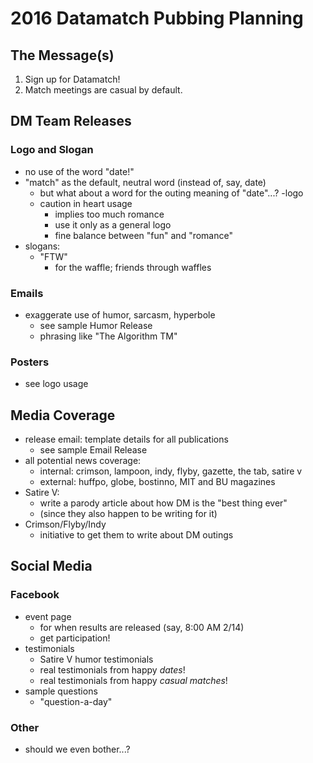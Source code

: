# 2016 Datamatch Pubbing Planning

## The Message(s)

1. Sign up for Datamatch!
2. Match meetings are casual by default.

## DM Team Releases

### Logo and Slogan

- no use of the word "date!"
- "match" as the default, neutral word (instead of, say, date)
  - but what about a word for the outing meaning of "date"...?
-logo
  - caution in heart usage
    - implies too much romance
    - use it only as a general logo
    - fine balance between "fun" and "romance"
- slogans:
  - "FTW"
    - for the waffle; friends through waffles

### Emails

- exaggerate use of humor, sarcasm, hyperbole
  - see sample Humor Release
  - phrasing like "The Algorithm TM"

### Posters

- see logo usage

## Media Coverage

- release email: template details for all publications
  - see sample Email Release 
- all potential news coverage:
  - internal: crimson, lampoon, indy, flyby, gazette, the tab, satire v
  - external: huffpo, globe, bostinno, MIT and BU magazines
- Satire V:
  - write a parody article about how DM is the "best thing ever"
  - (since they also happen to be writing for it)
- Crimson/Flyby/Indy
  - initiative to get them to write about DM outings

## Social Media

### Facebook

- event page
  - for when results are released (say, 8:00 AM 2/14)
  - get participation!
- testimonials
  - Satire V humor testimonials
  - real testimonials from happy *dates*!
  - real testimonials from happy *casual matches*!
- sample questions
  - "question-a-day"

### Other

- should we even bother...?






